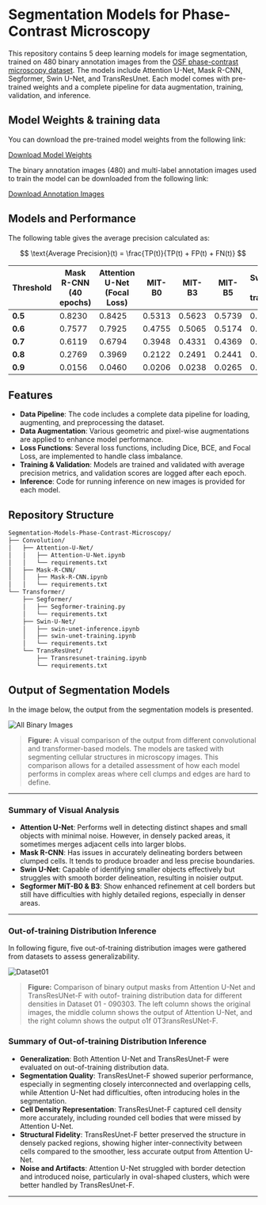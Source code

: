 # Segmentation Models for Phase-Contrast Microscopy

This repository contains 5 deep learning models for image segmentation, trained on 480 binary annotation images from the [OSF phase-contrast microscopy dataset](https://osf.io/ysaq2/). The models include Attention U-Net, Mask R-CNN, Segformer, Swin U-Net, and TransResUnet. Each model comes with pre-trained weights and a complete pipeline for data augmentation, training, validation, and inference.

## Model Weights & training data

You can download the pre-trained model weights from the following link:

[Download Model Weights](https://drive.google.com/file/d/1q8WCUHH4eacYOA6hL5idAbW-xNk4XjcR/view?usp=drive_link)

The binary annotation images (480) and multi-label annotation images used to train the model can be downloaded from the following link:

[Download Annotation Images](https://drive.google.com/file/d/1fZaH7rMvJv49y6YOFWJNv7An-rIobAtN/view?usp=drive_link)

## Models and Performance

The following table gives the average precision calculated as:

$$
\text{Average Precision}(t) = \frac{TP(t)}{TP(t) + FP(t) + FN(t)}
$$

| Threshold | Mask R-CNN (40 epochs) | Attention U-Net (Focal Loss) | MIT-B0 | MIT-B3 | MIT-B5 | Swin U-Net (no transforms) | TransResUnet (raw) | TransResUnet (Finetuned - 1967 samples) |
| --------- | ---------------------- | ---------------------------- | ------ | ------ | ------ | -------------------------- | ------------------ | --------------------------------------- |
| **0.5**   | 0.8230                 | 0.8425                       | 0.5313 | 0.5623 | 0.5739 | 0.4051                     | 0.6563            | 0.7245                                 |
| **0.6**   | 0.7577                 | 0.7925                       | 0.4755 | 0.5065 | 0.5174 | 0.3447                     | 0.6146            | 0.6845                                 |
| **0.7**   | 0.6119                 | 0.6794                       | 0.3948 | 0.4331 | 0.4369 | 0.2637                     | 0.5463            | 0.6230                                 |
| **0.8**   | 0.2769                 | 0.3969                       | 0.2122 | 0.2491 | 0.2441 | 0.1162                     | 0.3786            | 0.4738                                 |
| **0.9**   | 0.0156                 | 0.0460                       | 0.0206 | 0.0238 | 0.0265 | 0.0090                     | 0.0473            | 0.0775                                 |


## Features

- **Data Pipeline**: The code includes a complete data pipeline for loading, augmenting, and preprocessing the dataset.
- **Data Augmentation**: Various geometric and pixel-wise augmentations are applied to enhance model performance.
- **Loss Functions**: Several loss functions, including Dice, BCE, and Focal Loss, are implemented to handle class imbalance.
- **Training & Validation**: Models are trained and validated with average precision metrics, and validation scores are logged after each epoch.
- **Inference**: Code for running inference on new images is provided for each model.

## Repository Structure

```bash
Segmentation-Models-Phase-Contrast-Microscopy/
├── Convolution/
│   ├── Attention-U-Net/
│   │   ├── Attention-U-Net.ipynb
│   │   └── requirements.txt
│   ├── Mask-R-CNN/
│   │   ├── Mask-R-CNN.ipynb
│   │   └── requirements.txt
└── Transformer/
    ├── Segformer/
    │   ├── Segformer-training.py
    │   └── requirements.txt
    ├── Swin-U-Net/
    │   ├── swin-unet-inference.ipynb
    │   ├── swin-unet-training.ipynb
    │   └── requirements.txt
    └── TransResUnet/
        ├── Transresunet-training.ipynb
        └── requirements.txt
```
## Output of Segmentation Models

In the image below, the output from the segmentation models is presented. 

![All Binary Images](https://github.com/user-attachments/assets/fd9712f6-740f-47e7-b1e5-9af6acf9ab61)


> **Figure:** A visual comparison of the output from different convolutional and transformer-based models. The models are tasked with segmenting cellular structures in microscopy images. This comparison allows for a detailed assessment of how each model performs in complex areas where cell clumps and edges are hard to define.

---

### Summary of Visual Analysis

- **Attention U-Net**: Performs well in detecting distinct shapes and small objects with minimal noise. However, in densely packed areas, it sometimes merges adjacent cells into larger blobs.
- **Mask R-CNN**: Has issues in accurately delineating borders between clumped cells. It tends to produce broader and less precise boundaries.
- **Swin U-Net**: Capable of identifying smaller objects effectively but struggles with smooth border delineation, resulting in noisier output.
- **Segformer MiT-B0 & B3**: Show enhanced refinement at cell borders but still have difficulties with highly detailed regions, especially in denser areas.
---

### Out-of-training Distribution Inference

In following figure, five out-of-training distribution images were gathered from datasets to assess generalizability. 

![Dataset01](https://github.com/user-attachments/assets/80b12531-d0fe-4383-bd98-6a09ea52ea56)

> **Figure:** Comparison of binary output masks from Attention U-Net and TransResUNet-F with outof-
training distribution data for different densities in Dataset 01 - 090303. The left column
shows the original images, the middle column shows the output of Attention U-Net, and
the right column shows the output o1f 0T3ransResUNet-F.

### Summary of Out-of-training Distribution Inference

- **Generalization**: Both Attention U-Net and TransResUnet-F were evaluated on out-of-training distribution data.
- **Segmentation Quality**: TransResUnet-F showed superior performance, especially in segmenting closely interconnected and overlapping cells, while Attention U-Net had difficulties, often introducing holes in the segmentation.
- **Cell Density Representation**: TransResUnet-F captured cell density more accurately, including rounded cell bodies that were missed by Attention U-Net.
- **Structural Fidelity**: TransResUnet-F better preserved the structure in densely packed regions, showing higher inter-connectivity between cells compared to the smoother, less accurate output from Attention U-Net.
- **Noise and Artifacts**: Attention U-Net struggled with border detection and introduced noise, particularly in oval-shaped clusters, which were better handled by TransResUnet-F.

---

